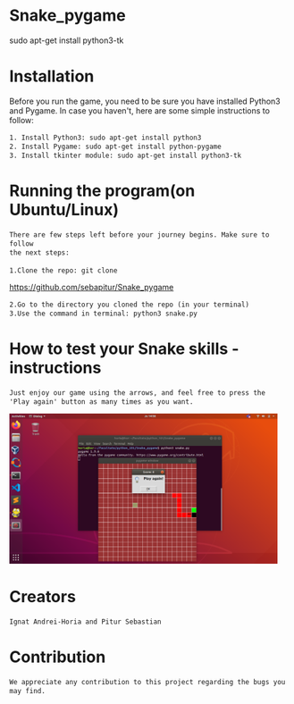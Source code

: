 # Snake_pygame
sudo apt-get install python3-tk
# Installation

Before you run the game, you need to be sure you have installed Python3 and 
Pygame. In case you haven't, here are some simple instructions to follow:

    1. Install Python3: sudo apt-get install python3
    2. Install Pygame: sudo apt-get install python-pygame
    3. Install tkinter module: sudo apt-get install python3-tk

# Running the program(on Ubuntu/Linux)

    There are few steps left before your journey begins. Make sure to follow
    the next steps:

    1.Clone the repo: git clone 
   https://github.com/sebapitur/Snake_pygame
   
    2.Go to the directory you cloned the repo (in your terminal)
    3.Use the command in terminal: python3 snake.py


# How to test your Snake skills - instructions
	Just enjoy our game using the arrows, and feel free to press the 
	'Play again' button as many times as you want.
<img src="Snake.png" width="480">

# Creators
	
	Ignat Andrei-Horia and Pitur Sebastian

# Contribution

	We appreciate any contribution to this project regarding the bugs you may find.
